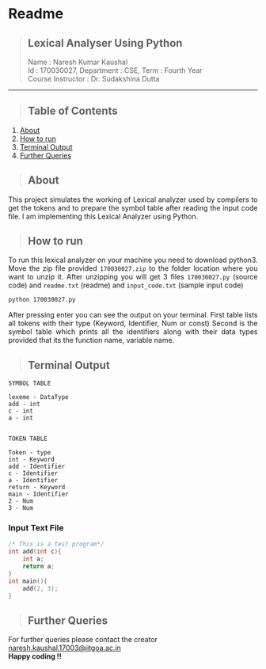 # **Readme**
>## **Lexical Analyser Using Python**
> Name : Naresh Kumar Kaushal  
> Id : 170030027, Department : CSE, Term : Fourth Year  
> Course Instructor : Dr. Sudakshina Dutta
***

>## Table of Contents
1. [About](#about)
2. [How to run](#how-to-run)
3. [Terminal Output](#terminal-output)
4. [Further Queries](#further-queries)

>## About  
<div style="text-align: justify">

This project simulates the working of Lexical analyzer used by compilers to get the tokens and to prepare the symbol table after reading the input code file. I am implementing this Lexical Analyzer using Python.

</div>

>## How to run
<div style="text-align: justify">

To run this lexical analyzer on your machine you need to download python3. Move the zip file provided `170030027.zip` to the folder location where you want to unzip it. After unzipping you will get 3 files `170030027.py` (source code) and `readme.txt` (readme) and `input_code.txt` (sample input code) 

</div>

```bash
python 170030027.py
```  
<div style="text-align: justify">  

After pressing enter you can see the output on your terminal. First table lists all tokens with their type (Keyword, Identifier, Num or const) Second is the symbol table which prints all the identifiers along with their data types provided that its the function name, variable name.

</div>  

>## Terminal Output

```Shell
SYMBOL TABLE

lexeme - DataType
add - int
c - int
a - int


TOKEN TABLE

Token - type
int - Keyword
add - Identifier
c - Identifier
a - Identifier
return - Keyword
main - Identifier
2 - Num
3 - Num
```
### Input Text File

```cpp
/* This is a test program*/
int add(int c){
	int a;
    return a;
}
int main(){
    add(2, 3);
}
```

>## Further Queries

For further queries please contact the creator <naresh.kaushal.17003@iitgoa.ac.in>  
**Happy coding !!**




